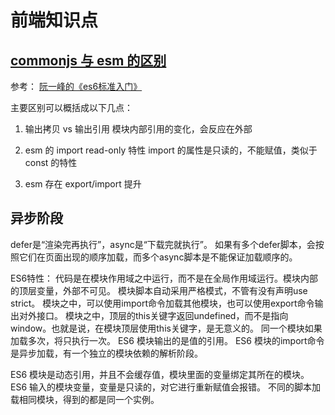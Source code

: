 # 前端知识点
## [commonjs 与 esm 的区别](https://juejin.cn/post/6844903861166014478)
参考：
[阮一峰的《es6标准入门》](https://es6.ruanyifeng.com/#docs/module-loader#ES6-%E6%A8%A1%E5%9D%97%E4%B8%8E-CommonJS-%E6%A8%A1%E5%9D%97%E7%9A%84%E5%B7%AE%E5%BC%82)

主要区别可以概括成以下几点：

1. 输出拷贝 vs 输出引用
模块内部引用的变化，会反应在外部

2. esm 的 import read-only 特性
import 的属性是只读的，不能赋值，类似于 const 的特性

3. esm 存在 export/import 提升

## 异步阶段
defer是“渲染完再执行”，async是“下载完就执行”。
如果有多个defer脚本，会按照它们在页面出现的顺序加载，而多个async脚本是不能保证加载顺序的。

ES6特性：
代码是在模块作用域之中运行，而不是在全局作用域运行。模块内部的顶层变量，外部不可见。
模块脚本自动采用严格模式，不管有没有声明use strict。
模块之中，可以使用import命令加载其他模块，也可以使用export命令输出对外接口。
模块之中，顶层的this关键字返回undefined，而不是指向window。也就是说，在模块顶层使用this关键字，是无意义的。
同一个模块如果加载多次，将只执行一次。
ES6 模块输出的是值的引用。
ES6 模块的import命令是异步加载，有一个独立的模块依赖的解析阶段。

ES6 模块是动态引用，并且不会缓存值，模块里面的变量绑定其所在的模块。
ES6 输入的模块变量，变量是只读的，对它进行重新赋值会报错。
不同的脚本加载相同模块，得到的都是同一个实例。




